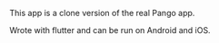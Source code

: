 This app is a clone version of the real Pango app.

Wrote with flutter and can be run on Android and iOS.